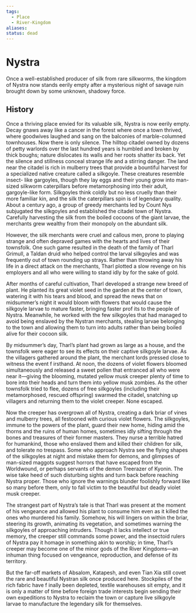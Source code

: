 ```yaml
---
tags:
  - Place
  - River-Kingdom
aliases: 
status: dead
---
```

# Nystra
Once a well-established producer of silk from rare silkworms, the kingdom of Nystra now stands eerily empty after a mysterious night of savage ruin brought down by some unknown, shadowy force.  
## History
Once a thriving place envied for its valuable silk, Nystra is now eerily empty. Decay gnaws away like a cancer in the forest where once a town thrived, where goodwives laughed and sang on the balconies of marble-columned townhouses. Now there is only silence. The hilltop citadel owned by dozens of petty warlords over the last hundred years is humbled and broken by thick boughs; nature dislocates its walls and her roots shatter its back. Yet the silence and stillness conceal strange life and a stirring danger. The land near the citadel is rich in mulberry trees that provide a bountiful harvest for a specialized native creature called a silkgoyle. These creatures resemble insect- like gargoyles, though they lay eggs and their young grow into man-sized silkworm caterpillars before metamorphosing into their adult, gargoyle-like form. Silkgoyles think coldly but no less cruelly than their more familiar kin, and the silk the caterpillars spin is of legendary quality. About a century ago, a group of greedy merchants led by Count Nys subjugated the silkgoyles and established the citadel town of Nystra. Carefully harvesting the silk from the boiled cocoons of the giant larvae, the merchants grew wealthy from their monopoly on the abundant silk.

However, the silk merchants were cruel and callous men, prone to playing strange and often depraved games with the hearts and lives of their townsfolk. One such game resulted in the death of the family of Tharl Grimull, a Taldan druid who helped control the larval silkgoyles and was frequently out of town rounding up strays. Rather than throwing away his life in a direct attack on the merchants, Tharl plotted a slow revenge on his employers and all who were willing to stand idly by for the sake of gold.

After months of careful cultivation, Tharl developed a strange new breed of plant. He planted its great violet seed in the garden at the center of town, watering it with his tears and blood, and spread the news that on midsummer’s night it would bloom with flowers that would cause the silkgoyle larvae to mature faster, bringing faster prof its to the people of Nystra. Meanwhile, he worked with the few silkgoyles that had managed to avoid being enslaved by the Nystran merchants, stealing larvae belonging to the town and allowing them to turn into adults rather than being boiled alive for their cocoon silk.

By midsummer’s day, Tharl’s plant had grown as large as a house, and the townsfolk were eager to see its effects on their captive silkgoyle larvae. As the villagers gathered around the plant, the merchant lords pressed close to witness the event f irsthand. At noon, the dozens of violet flowers bloomed simultaneously and released a sweet pollen that entranced all who were near it—giving the blooming, mutated yellow musk creeper plenty of time to bore into their heads and turn them into yellow musk zombies. As the other townsfolk tried to flee, dozens of free silkgoyles (including their metamorphosed, rescued offspring) swarmed the citadel, snatching up villagers and returning them to the violet creeper. None escaped.

Now the creeper has overgrown all of Nystra, creating a dark briar of vines and mulberry trees, all festooned with curious violet flowers. The silkgoyles, immune to the powers of the plant, guard their new home, hiding amid the thorns and the ruins of human homes, sometimes idly sifting through the bones and treasures of their former masters. They nurse a terrible hatred for humankind, those who enslaved them and killed their children for silk, and tolerate no trespass. Some who approach Nystra see the flying shapes of the silkgoyles at night and mistake them for demons, and glimpses of man-sized maggots suggest horrors that have escaped from the Worldwound, or perhaps servants of the demon Treerazer of Kyonin. The wise take heed of such disturbing sights and turn back before reaching Nystra proper. Those who ignore the warnings blunder foolishly forward like so many before them, only to fall victim to the beautiful but deadly violet musk creeper.

The strangest part of Nystra’s tale is that Tharl was present at the moment of his vengeance and allowed his plant to consume him even as it killed the ones who murdered his family. Somehow, his will lingers on within the briar, steering its growth, animating its vegetation, and sometimes warning the silkgoyles of approaching intruders. Though it lacks intellect or true memory, the creeper still commands some power, and the insectoid rulers of Nystra pay it homage in something akin to worship; in time, Tharl’s creeper may become one of the minor gods of the River Kingdoms—an inhuman thing focused on vengeance, reproduction, and defense of its territory.

But the far-off markets of Absalom, Katapesh, and even Tian Xia still covet the rare and beautiful Nystran silk once produced here. Stockpiles of the rich fabric have f inally been depleted, textile warehouses sit empty, and it is only a matter of time before foreign trade interests begin sending their own expeditions to Nystra to reclaim the town or capture live silkgoyle larvae to manufacture the legendary silk for themselves.